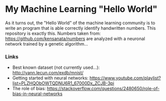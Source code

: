 # My Machine Learning "Hello World"

As it turns out, the "Hello World" of the machine learning community is to write an program that 
is able correctly identify handwritten numbers. 
This repository is exactly this. Numbers taken from: https://github.com/kensanata/numbers are analyzed 
with a neuronal network trained by a genetic algorithm...

### Links
* Best known dataset (not currently used...): http://yann.lecun.com/exdb/mnist/
* Getting started with neural networks: https://www.youtube.com/playlist?list=PLZHQObOWTQDNU6R1_67000Dx_ZCJB-3pi
* The role of bias: https://stackoverflow.com/questions/2480650/role-of-bias-in-neural-networks
